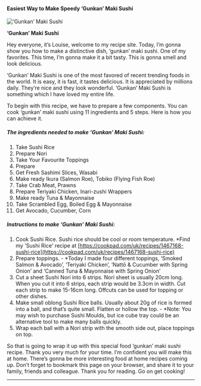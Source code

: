            

#### Easiest Way to Make Speedy ‘Gunkan’ Maki Sushi

![‘Gunkan’ Maki Sushi](https://img-global.cpcdn.com/recipes/4cc4b7b397a30470/751x532cq70/gunkan-maki-sushi-recipe-main-photo.jpg)

**‘Gunkan’ Maki Sushi**

Hey everyone, it’s Louise, welcome to my recipe site. Today, I’m gonna show you how to make a distinctive dish, ‘gunkan’ maki sushi. One of my favorites. This time, I’m gonna make it a bit tasty. This is gonna smell and look delicious.

‘Gunkan’ Maki Sushi is one of the most favored of recent trending foods in the world. It is easy, it is fast, it tastes delicious. It is appreciated by millions daily. They’re nice and they look wonderful. ‘Gunkan’ Maki Sushi is something which I have loved my entire life.

To begin with this recipe, we have to prepare a few components. You can cook ‘gunkan’ maki sushi using 11 ingredients and 5 steps. Here is how you can achieve it.

##### The ingredients needed to make ‘Gunkan’ Maki Sushi:

1.  Take Sushi Rice
2.  Prepare Nori
3.  Take Your Favourite Toppings
4.  Prepare <Topping Suggestions>
5.  Get Fresh Sashimi Slices, Wasabi
6.  Make ready Ikura (Salmon Roe), Tobiko (Flying Fish Roe)
7.  Take Crab Meat, Prawns
8.  Prepare Teriyaki Chicken, Inari-zushi Wrappers
9.  Make ready Tuna & Mayonnaise
10.  Take Scrambled Egg, Boiled Egg & Mayonnaise
11.  Get Avocado, Cucumber, Corn

##### Instructions to make ‘Gunkan’ Maki Sushi:

1.  Cook Sushi Rice. Sushi rice should be cool or room temperature. \*Find my 'Sushi Rice' recipe at [https://cookpad.com/uk/recipes/1467168-sushi-rice](https://cookpad.com/uk/recipes/1467168-sushi-rice)
2.  Prepare toppings. - \*Today I made four different toppings, ‘Smoked Salmon & Avocado’, ‘Teriyaki Chicken’, ‘Nattō & Cucumber with Spring Onion’ and ‘Canned Tuna & Mayonnaise with Spring Onion’
3.  Cut a sheet Sushi Nori into 6 strips. Nori sheet is usually 20cm long. When you cut it into 6 strips, each strip would be 3.3cm in width. Cut each strip to make 15-16cm long. Offcuts can be used for topping or other dishes.
4.  Make small oblong Sushi Rice balls. Usually about 20g of rice is formed into a ball, and that’s quite small. Flatten or hollow the top. - \*Note: You may wish to purchase Sushi Moulds, but ice cube tray could be an alternative tool to make many balls quickly.
5.  Wrap each ball with a Nori strip with the smooth side out, place toppings on top.

So that is going to wrap it up with this special food ‘gunkan’ maki sushi recipe. Thank you very much for your time. I’m confident you will make this at home. There’s gonna be more interesting food at home recipes coming up. Don’t forget to bookmark this page on your browser, and share it to your family, friends and colleague. Thank you for reading. Go on get cooking!

* * *
